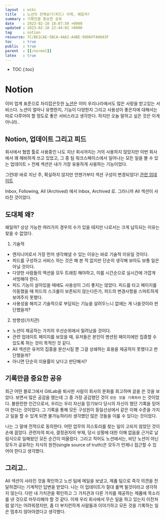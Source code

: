 ```yaml
---
layout  : wiki
title   : 노션의 전체보기(피드) 삭제, 왜일까? 
summary : 기록만큼 중요한 공유 
date    : 2023-02-10 18:07:50 +0900
updated : 2023-02-10 22:44:01 +0900
tag     : notion 
resource: 7C/BE1CAE-5BCA-4A62-A4BE-99D6FFA0603F
toc     : true
public  : true
parent  : [[/normal]]
latex   : true 
---
```

* TOC
{:toc}

# Notion
이미 업계 표준으로 자리잡은듯한 [노션](https://notion.com)은 이미 우리나라에서도 많은 사랑을 받고있는 서비스다. 
노션이 얼마나 유명한지, 기능이 다양한지 그리고 사용성이 좋은지에 대해서는 따로 다루어야 할 정도로 좋은 서비스라고 생각한다.
하지만 오늘 말하고 싶은 것은 이게 아니라..

## Notion, 업데이트 그리고 피드
회사에서 협엽 툴로 사용중인 나도 지난 회사까지는 거의 사용하지 않았지만 이번 회사에서 꽤 헤비하게 쓰고 있었고, 그 중 팀 워크스페이스에서 일어나는 모든 일을 볼 수 있는 업데이트 > 전체 섹션은 내가 가장 유용하게 사용하는 기능이었다.

그런데! 바로 지난 주, 확실하지 않지만 언젠가부터 섹션 구성이 변경되었다! [관련 업데이트](https://www.notion.so/help/updates-and-notifications)

Inbox, Following, All (Archived) 에서 Inbox, Archived 로. 그러니까 All 섹션이 사라진 것이었다.

## 도대체 왜?
왜일까? 상상 가능한 여러가지 경우의 수가 있을 테지만 나로서는 크게 납득되는 이유는 찾을 수 없었다.

1. 기술적
  - 엔지니어로서 가장 먼저 생각해낼 수 있는 이유는 바로 기술적 이유일 것이다.
  - 피드를 구성하고 서비스 하는 것은 해 본 적 없지만 단순히 생각해 보아도 보통 일은 아닐 것이다. 
  - 다양한 사람들의 액션을 모두 트래킹 해야하고, 이를 시간순으로 실시간에 가깝게 서빙해야 한다.
  - 피드 기능이 살아있을 때에도 사용성이 그리 좋지는 않았다. 피드를 타고 페이지를 이동했을 때 피드의 스크롤이 보존되지 않는다든가, 피드의 변경사항을 스마트하게 보여주지 못했다.
  - 사용성을 해치고 기술적으로 부담되는 기능을 살려두느니 없애는 게 나을것이라 판단했을까?
2. 방향성(가치관)
  - 노션이 제공하는 가치의 우선순위에서 밀려났을 것이다.
  - 관련 업데이트 페이지를 보았을 때, 유저들은 본인이 멘션된 페이지에만 집중할 수 있도록 하는 것이 목적인 것 같다.
  - All 섹션은 유저의 집중을 분산시킬 뿐 그걸 상쇄하는 효용을 제공하지 못했다고 판단했을까?
  - 아니면 단순히 이용률이 낮다고 판단해서?

## 기록만큼 중요한 공유
최근 어떤 블로그에서 GitLab을 퇴사한 사람이 회사의 문화를 회고하며 글을 쓴 것을 보았다. 보면서 많은 공감을 했는데 그 중 가장 공감했던 것이 `모든 것을 기록하라` 는 것이었다.
불완전한 인간으로서, 우리는 우리 자신을 믿기보다 당시의 자신이 했던 기록을 믿어야 한다는 것이었다. 그 기록을 통해 모든 구성원이 동일선상에서 같은 이해 수준을 가지고 일을 할 수 있게 되면 불가능하리라 생각했던 많은 것들을 이룰 수 있다는 것이었다.

나는 그 말에 전적으로 동의한다. 어떤 업무의 히스토리를 찾는 일이 고되지 않았던 것이 손에 꼽았다. 관련자의 퇴사, 결정권자의 부재, 당시 상황에 대한 이해 없음을 근거로 날림식으로 일해왔던 모든 순간이 떠올랐다.
그리고 적어도 노션에서는, 비단 노션이 아닌 모두가 공유하는 지식의 원천(single source of truth)은 모두가 언제나 접근할 수 있어야 한다고 생각했다.

## 그리고..
All 섹션이 사라진 것을 확인하고 노션 팀에 메일을 보냈고, 제품 팀으로 즉각 의견을 전달하겠다는 기계적인 답변을 받았다. 나는 이 업데이트가 절대 롤백 될것이라고 생각하지 않는다. 다만 내 가치관을 확인하고 그 가치관과 다른 가치를 제공하는 제품에 목소리를 낸 것으로 마무리해야 할 것 같다.
이제 우리 회사에서 무슨 일을 하고 있는지 이전처럼 알기는 어려워졌지만, 좀 더 부지런하게 사람들과 이야기하고 모든 것을 기록하는 일은 멈추지 않아야겠다고 생각했다.
